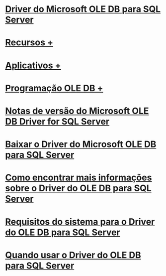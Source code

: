 # [Driver do Microsoft OLE DB para SQL Server](oledb-driver-for-sql-server.md)
# [Recursos +](../oledb/features/oledb-driver-for-sql-server-features.md)
# [Aplicativos +](../oledb/applications/building-applications-with-oledb-driver-for-sql-server.md)
# [Programação OLE DB +](../oledb/ole-db/oledb-driver-for-sql-server-programming.md)

# [Notas de versão do Microsoft OLE DB Driver for SQL Server](release-notes-for-oledb-driver-for-sql-server.md)
# [Baixar o Driver do Microsoft OLE DB para SQL Server](download-oledb-driver-for-sql-server.md)
# [Como encontrar mais informações sobre o Driver do OLE DB para SQL Server](finding-more-oledb-driver-for-sql-server-information.md)
# [Requisitos do sistema para o Driver do OLE DB para SQL Server](system-requirements-for-oledb-driver-for-sql-server.md)
# [Quando usar o Driver do OLE DB para SQL Server](when-to-use-oledb-driver-for-sql-server.md)
